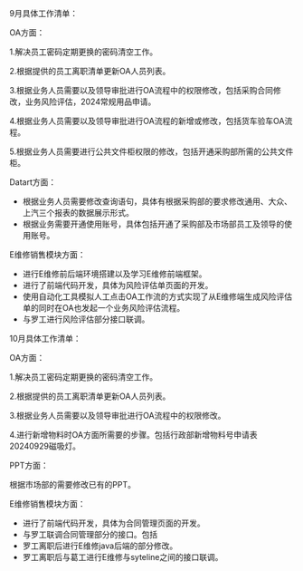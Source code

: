 9月具体工作清单：

OA方面：

1.解决员工密码定期更换的密码清空工作。

2.根据提供的员工离职清单更新OA人员列表。

3.根据业务人员需要以及领导审批进行OA流程中的权限修改，包括采购合同修改，业务风险评估，2024常规用品申请。

4.根据业务人员需要以及领导审批进行OA流程的新增或修改，包括货车验车OA流程。

5.根据业务人员需要进行公共文件柜权限的修改，包括开通采购部所需的公共文件柜。

Datart方面：

- 根据业务人员需要修改查询语句，具体有根据采购部的要求修改通用、大众、上汽三个报表的数据展示形式。
- 根据业务需要开通使用账号，具体包括开通了采购部及市场部员工及领导的使用账号。

E维修销售模块方面：

- 进行E维修前后端环境搭建以及学习E维修前端框架。
- 进行了前端代码开发，具体为风险评估单页面的开发。
- 使用自动化工具模拟人工点击OA工作流的方式实现了从E维修端生成风险评估单的同时在OA也发起一个业务风险评估流程。
- 与罗工进行风险评估部分接口联调。

10月具体工作清单：

OA方面：

1.解决员工密码定期更换的密码清空工作。

2.根据提供的员工离职清单更新OA人员列表。

3.根据业务人员需要以及领导审批进行OA流程中的权限修改。

4.进行新增物料时OA方面所需要的步骤。包括行政部新增物料号申请表20240929磁吸灯。

PPT方面：

根据市场部的需要修改已有的PPT。

E维修销售模块方面：

- 进行了前端代码开发，具体为合同管理页面的开发。
- 与罗工联调合同管理部分的接口。包括
- 罗工离职后进行E维修java后端的部分修改。
- 罗工离职后与葛工进行E维修与syteline之间的接口联调。